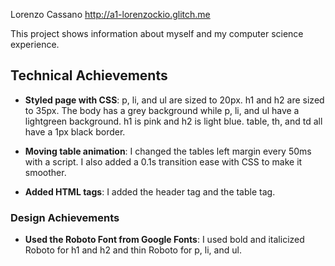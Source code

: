 Lorenzo Cassano
http://a1-lorenzockio.glitch.me

This project shows information about myself and my computer science experience.

## Technical Achievements
- **Styled page with CSS**: p, li, and ul are sized to 20px. h1 and h2 are sized to 35px. 
The body has a grey background while p, li, and ul have a lightgreen background. 
h1 is pink and h2 is light blue. table, th, and td all have a 1px black border. 

- **Moving table animation**: I changed the tables left margin every 50ms with a script. I also added a 0.1s transition ease with CSS to make it smoother. 

- **Added HTML tags**: I added the header tag and the table tag. 

### Design Achievements
- **Used the Roboto Font from Google Fonts**: I used bold and italicized Roboto for h1 and h2 and thin Roboto for p, li, and ul. 
